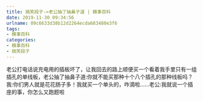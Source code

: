 ```yaml
---
title: 搞笑段子->老公抽了抽鼻子道 | 糗事百科
date: 2019-11-30 09:34:56
urlname: 09c6633d38b12d2264ecda683480e3f6
tags: 
- 糗事百科
categories:
- 糗事百科
- 搞笑段子
---
```

老公打电话说充电用的插板坏了，让我回去的路上顺便买一个看着我手里只有一组插孔的单线板，老公抽了抽鼻子道:你就不能买那种十个八个插孔的那种线板吗？我:你们男人就是花花肠子多！我就买一个单头的，咋滴啦……老公:我就说一个插座的事，你怎么又跑题啦


